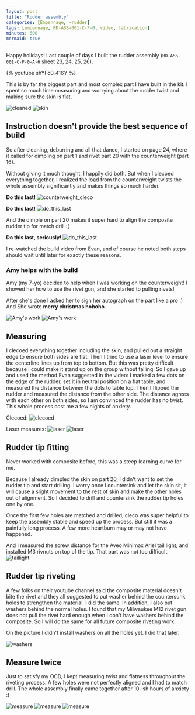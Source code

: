 ```yaml
---
layout: post
title: "Rudder assembly"
categories: [Empennage, ~rudder]
tags: [empennage, RD-ASS-001-C-F-0, video, fabrication]
minutes: 600
mermaid: true
---
```


Happy holidays! Last couple of days I built the rudder assembly (`RD-ASS-001-C-F-0-A-6` sheet 23, 24, 25, 26).

{% youtube shYFc0_416Y %}

This is by far the biggest part and most complex part I have built in the kit. I spent so much time measuring and worrying about the rudder twist and making sure the skin is flat.

![cleaned](/assets/img/20231229/cleaned6.jpg)
![skin](/assets/img/20231229/skin.jpg)

## Instruction doesn't provide the best sequence of build

So after cleaning, deburring and all that dance, I started on page 24, where it called for dimpling on part 1 and rivet part 20 with the counterweight (part 16).

Without giving it much thought, I happily did both. But when I clecoed everything together, I realized the load from the counterweight twists the whole assembly significantly and makes things so much harder.

**Do this last!**
![counterweight_cleco](/assets/img/20231229/counterweight_cleco.jpg)

**Do this last!**
![do_this_last](/assets/img/20231229/do_this_last.jpg)

And the dimple on part 20 makes it super hard to align the composite rudder tip for match drill :(

**Do this last, seriously!**
![do_this_last](/assets/img/20231229/do_this_last_seriously.jpg)

I re-watched the build video from Evan, and of course he noted both steps should wait until later for exactly these reasons.

### Amy helps with the build

Amy (my 7-yo) decided to help when I was working on the counterweight! I showed her how to use the rivet gun, and she started to pulling rivets!

After she's done I asked her to sign her autograph on the part like a pro :) And She wrote **merry christmas hohoho**.

![Amy's work](/assets/img/20231229/amy_part.jpg)
![Amy's work](/assets/img/20231229/amy_part2.jpg)

## Measuring

I clecoed everything together including the skin, and pulled out a straight edge to ensure both sides are flat. Then I tried to use a laser level to ensure the centerline lines up from top to bottom. But this was pretty difficult because I could make it stand up on the group without falling. So I gave up and used the method Evan suggested in the video: I marked a few dots on the edge of the rudder, set it in neutral position on a flat table, and measured the distance between the dots to table top. Then I flipped the rudder and measured the distance from the other side. The distance agrees with each other on both sides, so I am convinced the rudder has no twist. This whole process cost me a few nights of anxiety.

Clecoed:
![clecoed](/assets/img/20231229/clecoed.jpg)

Laser measures:
![laser](/assets/img/20231229/laser.jpg)
![laser](/assets/img/20231229/laser2.jpg)

## Rudder tip fitting

Never worked with composite before, this was a steep learning curve for me.

Because I already dimpled the skin on part 20, I didn't want to set the rudder tip and start drilling. I worry once I countersink and let the skin sit, it will cause a slight movement to the rest of skin and make the other holes out of alignment. So I decided to drill and countersink the rudder tip holes one by one.

Once the first few holes are matched and drilled, cleco was super helpful to keep the assembly stable and speed up the process. But still it was a painfully long process. A few more heartburn may or may not have happened.

And I measured the screw distance for the Aveo Minimax Ariel tail light, and installed M3 rivnuts on top of the tip. That part was not too difficult.
![taillight](/assets/img/20231229/tailight.jpg)

## Rudder tip riveting

A few folks on their youtube channel said the composite material doesn't bite the rivet and they all suggested to put washer behind the countersunk holes to strengthen the material. I did the same. In addition, I also put washers behind the normal holes. I found that my Milwaukee M12 rivet gun does not pull the rivet hard enough when I don't have washers behind the composite. So I will do the same for all future composite riveting work.

On the picture I didn't install washers on all the holes yet. I did that later.

![washers](/assets/img/20231229/washer.jpg)

## Measure twice

Just to satisfy my OCD, I kept measuring twist and flatness throughout the riveting process. A few holes were not perfectly aligned and I had to match drill. The whole assembly finally came together after 10-ish hours of anxiety :)

![measure](/assets/img/20231229/measure.jpg)
![measure](/assets/img/20231229/measure2.jpg)
![measure](/assets/img/20231229/measure3.jpg)
